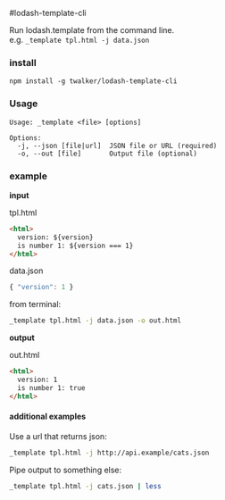#lodash-template-cli

Run lodash.template from the command line.  
e.g. `_template tpl.html -j data.json`

### install

```
npm install -g twalker/lodash-template-cli
```


### Usage

```
Usage: _template <file> [options]

Options:
  -j, --json [file|url]  JSON file or URL (required)
  -o, --out [file]       Output file (optional)
```

### example

__input__

tpl.html

```html
<html>
  version: ${version}
  is number 1: ${version === 1}
</html>
```
data.json

```javascript
{ "version": 1 }
```

from terminal:

```bash
_template tpl.html -j data.json -o out.html
```

__output__

out.html

```html
<html>
  version: 1
  is number 1: true
</html>
```

#### additional examples

Use a url that returns json:

```bash
_template tpl.html -j http://api.example/cats.json
```

Pipe output to something else:

```bash
_template tpl.html -j cats.json | less
```
